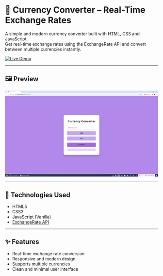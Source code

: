 # 💱 Currency Converter – Real-Time Exchange Rates

A simple and modern currency converter built with HTML, CSS and JavaScript.  
Get real-time exchange rates using the ExchangeRate API and convert between multiple currencies instantly.

[![Live Demo](https://img.shields.io/badge/Live%20Demo-Click%20Here-blue?style=for-the-badge&logo=github)](https://liamlon.github.io/currency-converter/)

---

## 🖼️ Preview

![Currency Converter Screenshot](https://raw.githubusercontent.com/Liamlon/currency-converter/master/preview.png)

---

## 🔧 Technologies Used

- HTML5
- CSS3
- JavaScript (Vanilla)
- [ExchangeRate API](https://www.exchangerate-api.com/)

---

## ✨ Features

- Real-time exchange rate conversion
- Responsive and modern design
- Supports multiple currencies
- Clean and minimal user interface
